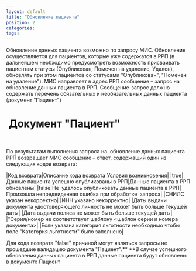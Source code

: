 ```yaml
---
layout: default
title: "Обновление пациента"
position: 2
categories: 
tags: 
---
```


Обновление данных пациента возможно по запросу МИС. Обновление осуществляется для пациентов, которые уже содержатся в РРП (в дальнейшем необходимо предусмотреть возможность присваивать пациентам статусы (Опубликован, Помечен на удаление, Удален), обновлять при этом пациентов со статусами "Опубликован", "Помечен на удаление"). МИС направляет в адрес РРП сообщение – запрос на обновление данных пациента в РРП. Сообщение-запрос должно содержать перечень обязательных и необязательных данных пациента (документ "Пациент")

#  Документ "Пациент"

 

По результатам выполнения запроса на  обновление данных пациента РРП возвращает МИС сообщение – ответ, содержащий один из следующих кодов возврата:

|Код возврата|Описание кода возврата|Условия возникновения|
|true|Данные пациента успешно опубликованы в РРП|Данные пациента в РРП обновлены|
|false|Не  удалось опубликовать данные пациента в РРП|Произошла непредвиденная ошибка при обработке  запроса|
|СНИЛС указан некорректно|
|ИНН указано некорректно|
|Даты выдачи документа удостоверяющего личность не может быть больше текущей даты|
|Дата выдачи полиса не может быть больше текущей даты|
|"Серия/номер <TypeTranslation> не соответствует шаблону <шаблон серии и номера документа>|
|Если указана категория льготности необходимо чтобы поле "Категория льготности" было заполнено|

Для кода возврата "false" причиной могут являться запросы не прошедшие валидацию документа "Пациент".** **В случае успешного обновления данных пациента в РРП данные пациента будут обновлены в документе Пациент 

